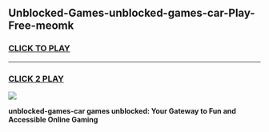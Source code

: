 
## Unblocked-Games-unblocked-games-car-Play-Free-meomk
<h3>
<a href="https://premium76.site?title=unblocked-games-car&ref=09A">CLICK TO PLAY</a></h3>
<hr>

<h3>
<a href="https://premium76.site?title=unblocked-games-car&ref=09A">CLICK 2 PLAY</a>
  
</h3>

<a href="https://premium76.site?title=unblocked-games-car&ref=09A"><img src="https://clearcache.store/games.png"></a>


**unblocked-games-car games unblocked: Your Gateway to Fun and Accessible Online Gaming**
